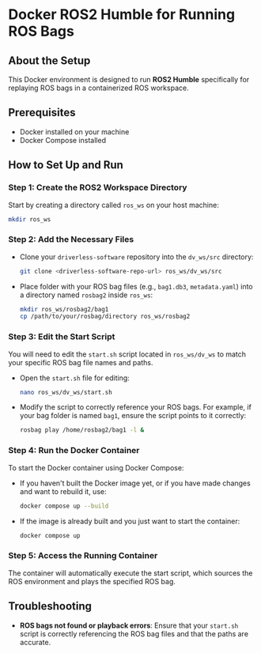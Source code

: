 # Docker ROS2 Humble for Running ROS Bags

## About the Setup
This Docker environment is designed to run **ROS2 Humble** specifically for replaying ROS bags in a containerized ROS workspace.

## Prerequisites
- Docker installed on your machine
- Docker Compose installed

## How to Set Up and Run

### Step 1: Create the ROS2 Workspace Directory
Start by creating a directory called `ros_ws` on your host machine:

```bash
mkdir ros_ws
```

### Step 2: Add the Necessary Files
- Clone your `driverless-software` repository into the `dv_ws/src` directory:

    ```bash
    git clone <driverless-software-repo-url> ros_ws/dv_ws/src
    ```

- Place folder with your ROS bag files (e.g., `bag1.db3`, `metadata.yaml`) into a directory named `rosbag2` inside `ros_ws`:

    ```bash
    mkdir ros_ws/rosbag2/bag1
    cp /path/to/your/rosbag/directory ros_ws/rosbag2
    ```

### Step 3: Edit the Start Script
You will need to edit the `start.sh` script located in `ros_ws/dv_ws` to match your specific ROS bag file names and paths.

- Open the `start.sh` file for editing:

    ```bash
    nano ros_ws/dv_ws/start.sh
    ```

- Modify the script to correctly reference your ROS bags. For example, if your bag folder is named `bag1`, ensure the script points to it correctly:

    ```bash
    rosbag play /home/rosbag2/bag1 -l &
    ```

### Step 4: Run the Docker Container
To start the Docker container using Docker Compose:

- If you haven't built the Docker image yet, or if you have made changes and want to rebuild it, use:

    ```bash
    docker compose up --build
    ```

- If the image is already built and you just want to start the container:

    ```bash
    docker compose up
    ```

### Step 5: Access the Running Container
The container will automatically execute the start script, which sources the ROS environment and plays the specified ROS bag.

## Troubleshooting
- **ROS bags not found or playback errors**: Ensure that your `start.sh` script is correctly referencing the ROS bag files and that the paths are accurate.


